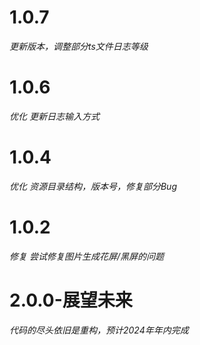 # 1.0.7
*更新版本，调整部分ts文件日志等级*
# 1.0.6
*优化 更新日志输入方式*
# 1.0.4
*优化 资源目录结构，版本号，修复部分Bug*
# 1.0.2
*修复 尝试修复图片生成花屏/黑屏的问题*
# 2.0.0-展望未来
*代码的尽头依旧是重构，预计2024年年内完成*
